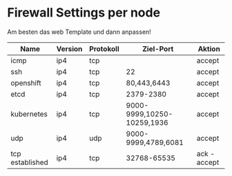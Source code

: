 # Firewall Settings per node

Am besten das web Template und dann anpassen!

| Name  | Version  | Protokoll  | Ziel-Port   | Aktion  |
|---|---|---|---|---|
| icmp  | ip4  |  tcp |   |  accept |
| ssh  |  ip4 |  tcp | 22  |  accept |
|  openshift | ip4  | tcp  | 80,443,6443  | accept  |
| etcd  | ip4  |  tcp | 2379-2380  | accept  |
| kubernetes  | ip4  | tcp  | 9000-9999,10250-10259,1936  | accept  |
| udp  | ip4  | udp  | 9000-9999,4789,6081  | accept  |
| tcp established  | ip4 | tcp  | 32768-65535  | ack - accept  |